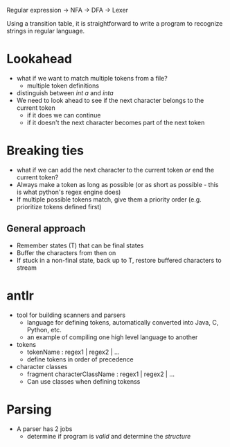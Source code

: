 Regular expression -> NFA -> DFA -> Lexer

Using a transition table, it is straightforward to write a program to recognize strings in regular language.

# Lookahead
- what if we want to match multiple tokens from a file?
	- multiple token definitions
- distinguish between *int a* and *inta*
- We need to look ahead to see if the next character belongs to the current token
	- if it does we can continue
	- if it doesn't the next character becomes part of the next token
# Breaking ties
- what if we can add the next character to the current token *or* end the current token?
- Always make a token as long as possible (or as short as possible - this is what python's regex engine does)
- If multiple possible tokens match, give them a priority order (e.g. prioritize tokens defined first)
## General approach
- Remember states (T) that can be final states
- Buffer the characters from then on
- If stuck in a non-final state, back up to T, restore buffered characters to stream
# antlr
- tool for building scanners and parsers
	- language for defining tokens, automatically converted into Java, C, Python, etc.
	- an example of compiling one high level language to another
 - tokens
	 - tokenName : regex1 | regex2 | ...
	 - define tokens in order of precedence
- character classes
	- fragment characterClassName : regex1 | regex2 | ...
	- Can use classes when defining tokenss
# Parsing
- A parser has 2 jobs
	- determine if program is *valid* and determine the *structure*